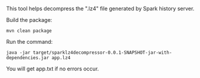 This tool helps decompress the ".lz4" file generated by Spark history server.

Build the package:

```
mvn clean package
```

Run the command:

```
java -jar target/sparklz4decompressor-0.0.1-SNAPSHOT-jar-with-dependencies.jar app.lz4
```

You will get app.txt if no errors occur.
